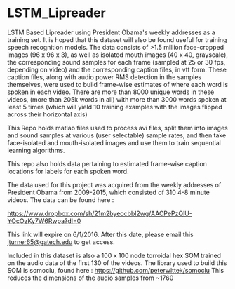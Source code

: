 # LSTM_Lipreader
LSTM Based Lipreader using President Obama's weekly addresses as a training set.  It is hoped that this dataset
will also be found useful for training speech recognition models.  The data consists of >1.5 million face-cropped
images (96 x 96 x 3), as well as isolated mouth images (40 x 40, grayscale), the corresponding sound samples for
each frame (sampled at 25 or 30 fps, depending on video) and the corresponding caption files, in vtt form.  These
caption files, along with audio power RMS detection in the samples themselves, were used to build frame-wise estimates
of where each word is spoken in each video.  There are more than 8000 unique words in these videos, (more than 205k words 
in all) with more than 3000 words spoken at least 5 times (which will yield 10 training examples with the images flipped 
across their horizontal axis)

This Repo holds matlab files used to process avi files, split them into images and sound samples at 
various (user selectable) sample rates, and then take face-isolated and mouth-isolated images and use
them to train sequential learning algorithms.

This repo also holds data pertaining to estimated frame-wise caption locations for labels for each spoken
word.

The data used for this project was acquired from the weekly addresses of President Obama from 2009-2015, which 
consisted of 310 4-8 minute videos.  The data can be found here : 

https://www.dropbox.com/sh/21m2byeocbbl2wg/AACPePzQlU-YOcOzKy7W6Rwpa?dl=0

This link will expire on 6/1/2016. After this date, please email this jturner65@gatech.edu to get access.

Included in this dataset is also a 100 x 100 node torroidal hex SOM trained on the audio data of the first 
130 of the videos.  The library used to build this SOM is somoclu, found here : https://github.com/peterwittek/somoclu
This reduces the dimensions of the audio samples from ~1760 

